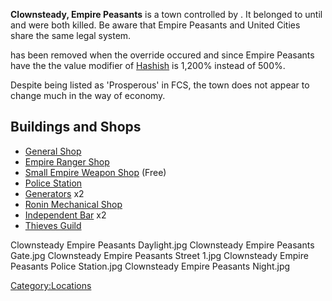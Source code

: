 **Clownsteady, Empire Peasants** is a town controlled by [](02%20-%20Projects%20&%20Wikis/Kenshi/Kenshi%20Wiki/Kenshi%20Wiki%20Template/Empire_Peasants.md). It belonged to [](02%20-%20Projects%20&%20Wikis/Kenshi/Kenshi%20Wiki/Kenshi%20Wiki%20Template/United_Cities.md) until [](Slave_Market_Master.md) and [](Slave_Mistress_Grace.md) were both killed. Be aware that
Empire Peasants and United Cities share the same legal system.

[](Empire_Southwest_Trade_Culture.md) has been removed
when the override occured and since Empire Peasants have the [](Empire_Trade_Culture.md) the value modifier of
[Hashish](Hashish.md "wikilink") is 1,200% instead of 500%.

Despite being listed as 'Prosperous' in FCS, the town does not appear to
change much in the way of economy.

## Buildings and Shops

- [General Shop](General_Shop.md "wikilink")
- [Empire Ranger Shop](Empire_Ranger_Shop.md "wikilink")
- [Small Empire Weapon Shop](Small_Empire_Weapon_Shop.md "wikilink") (Free)
- [Police Station](Police_Station.md "wikilink")
- [Generators](Generators "wikilink") x2
- [Ronin Mechanical Shop](Ronin_Mechanical_Shop.md "wikilink")
- [Independent Bar](Independent_Bar.md "wikilink") x2
- [Thieves Guild](Thieves_Guild.md "wikilink")

Clownsteady Empire Peasants Daylight.jpg Clownsteady Empire Peasants
Gate.jpg Clownsteady Empire Peasants Street 1.jpg Clownsteady Empire
Peasants Police Station.jpg Clownsteady Empire Peasants Night.jpg

[Category:Locations](Category:Locations "wikilink")